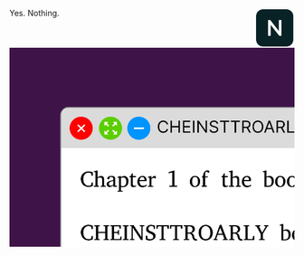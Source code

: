 Yes. Nothing. <img src="images/nothing.png" style="vertical-align: middle;" align="right" width="70" height="70">
[![nothing](images/readme.png)](https://liimee.gitlab.io/nothing)
